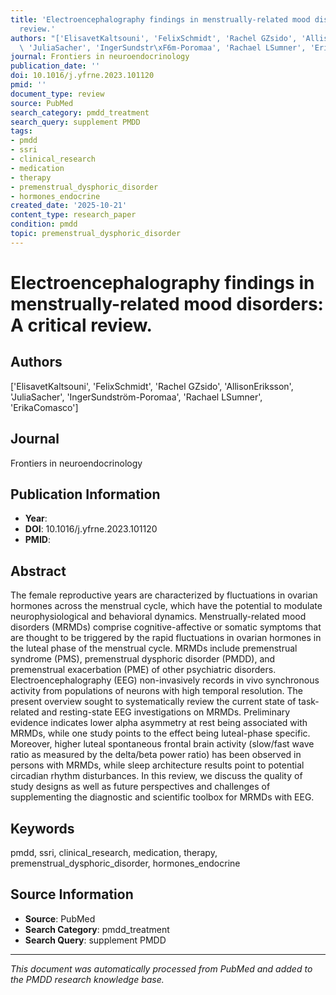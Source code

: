 ```yaml
---
title: 'Electroencephalography findings in menstrually-related mood disorders: A critical
  review.'
authors: "['ElisavetKaltsouni', 'FelixSchmidt', 'Rachel GZsido', 'AllisonEriksson',\
  \ 'JuliaSacher', 'IngerSundstr\xF6m-Poromaa', 'Rachael LSumner', 'ErikaComasco']"
journal: Frontiers in neuroendocrinology
publication_date: ''
doi: 10.1016/j.yfrne.2023.101120
pmid: ''
document_type: review
source: PubMed
search_category: pmdd_treatment
search_query: supplement PMDD
tags:
- pmdd
- ssri
- clinical_research
- medication
- therapy
- premenstrual_dysphoric_disorder
- hormones_endocrine
created_date: '2025-10-21'
content_type: research_paper
condition: pmdd
topic: premenstrual_dysphoric_disorder
---
```


# Electroencephalography findings in menstrually-related mood disorders: A critical review.

## Authors
['ElisavetKaltsouni', 'FelixSchmidt', 'Rachel GZsido', 'AllisonEriksson', 'JuliaSacher', 'IngerSundström-Poromaa', 'Rachael LSumner', 'ErikaComasco']

## Journal
Frontiers in neuroendocrinology

## Publication Information
- **Year**: 
- **DOI**: 10.1016/j.yfrne.2023.101120
- **PMID**: 

## Abstract
The female reproductive years are characterized by fluctuations in ovarian hormones across the menstrual cycle, which have the potential to modulate neurophysiological and behavioral dynamics. Menstrually-related mood disorders (MRMDs) comprise cognitive-affective or somatic symptoms that are thought to be triggered by the rapid fluctuations in ovarian hormones in the luteal phase of the menstrual cycle. MRMDs include premenstrual syndrome (PMS), premenstrual dysphoric disorder (PMDD), and premenstrual exacerbation (PME) of other psychiatric disorders. Electroencephalography (EEG) non-invasively records in vivo synchronous activity from populations of neurons with high temporal resolution. The present overview sought to systematically review the current state of task-related and resting-state EEG investigations on MRMDs. Preliminary evidence indicates lower alpha asymmetry at rest being associated with MRMDs, while one study points to the effect being luteal-phase specific. Moreover, higher luteal spontaneous frontal brain activity (slow/fast wave ratio as measured by the delta/beta power ratio) has been observed in persons with MRMDs, while sleep architecture results point to potential circadian rhythm disturbances. In this review, we discuss the quality of study designs as well as future perspectives and challenges of supplementing the diagnostic and scientific toolbox for MRMDs with EEG.

## Keywords
pmdd, ssri, clinical_research, medication, therapy, premenstrual_dysphoric_disorder, hormones_endocrine

## Source Information
- **Source**: PubMed
- **Search Category**: pmdd_treatment
- **Search Query**: supplement PMDD

---
*This document was automatically processed from PubMed and added to the PMDD research knowledge base.*
